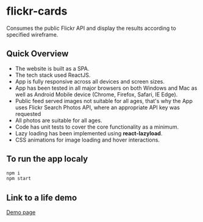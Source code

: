 # flickr-cards

Consumes the public Flickr API and display the results according to specified wireframe. 

## Quick Overview

* The website is built as a SPA.
* The tech stack used ReactJS.
* App is fully responsive across all devices and screen sizes.
* App has been tested in all major browsers on both Windows and Mac as well as Android Mobile device (Chrome, Firefox, Safari, IE Edge).
* Public feed served images not suitable for all ages, that's why the App uses Flickr Search Photos API, where an appropriate API key was requested
* All photos are suitable for all ages. 
* Code has unit tests to cover the core functionality as a minimum.
* Lazy loading has been implemented using **react-lazyload**.
* CSS animations for image loading and hover interactions.

## To run the app localy 

```sh
npm i
npm start
```
## Link to a life demo  

[Demo page](http://cherneva.com/demos/flickr-cards)
